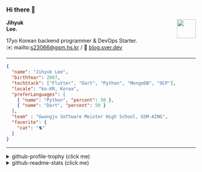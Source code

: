 ### Hi there 👋
<img src="https://github.githubassets.com/images/mona-loading-default.gif" width="50px" align="right">
</a>

**Jihyuk\
Lee.**

17yo Korean backend programmer & DevOps Starter.\
✉️ mailto:s23066@gsm.hs.kr
/ 
🔗 [blog.sver.dev](https://blog.sver.dev)

---

```json
{
  "name": "Jihyuk Lee",
  "birthYear": 2007,
  "techStack": ["Flutter", "Dart", "Python", "MongoDB", "OCP"],
  "locale": "ko-KR, Korea",
  "preferLanguages": [
    { "name": "Python", "percent": 50 },
    { "name": "Dart", "percent": 50 }
  ],
  "team" : "Gwangju Software Meister High School, GSM-AING",
  "favorite": {
    "cat": "🐈"
  }
}
```
---
<details>
  <summary>github-profile-trophy (click me)</summary>
  
![](https://github-profile-trophy.vercel.app/?username=withJihyuk&row=1&column=8&theme=nord)
  
</details>
<details>
  <summary>github-readme-stats (click me)</summary>
  
<!--START_SECTION:waka-->
![Code Time](http://img.shields.io/badge/Code%20Time-425%20hrs%2028%20mins-blue)

![Lines of code](https://img.shields.io/badge/%EC%A0%80%EB%8A%94%20%EC%97%AC%ED%83%9C%EA%B9%8C%EC%A7%80%20-382.3%20thousand%20%EC%A4%84%EC%9D%98%20%EC%BD%94%EB%93%9C%EB%A5%BC%20%EC%9E%91%EC%84%B1%ED%96%88%EC%96%B4%EC%9A%94.-blue)

**저는 저녁형 인간이에요. 🦉** 

```text
🌞 아침                     103 commits         ███░░░░░░░░░░░░░░░░░░░░░░   10.48 % 
🌆 낮　                     306 commits         ████████░░░░░░░░░░░░░░░░░   31.13 % 
🌃 저녁                     412 commits         ██████████░░░░░░░░░░░░░░░   41.91 % 
🌙 밤　                     162 commits         ████░░░░░░░░░░░░░░░░░░░░░   16.48 % 
```


📊 **저는 이번주를 이렇게 시간을 보냈어요.** 

```text
🕑︎ Timezone: Asia/Seoul

💬 프로그래밍 언어들: 
Dart                     6 hrs 38 mins       ████████████████░░░░░░░░░   64.65 % 
Terraform                2 hrs 36 mins       ██████░░░░░░░░░░░░░░░░░░░   25.39 % 
Markdown                 17 mins             █░░░░░░░░░░░░░░░░░░░░░░░░   02.85 % 
Python                   17 mins             █░░░░░░░░░░░░░░░░░░░░░░░░   02.82 % 
Other                    13 mins             █░░░░░░░░░░░░░░░░░░░░░░░░   02.17 % 

🔥 에디터들: 
VS Code                  10 hrs 16 mins      █████████████████████████   100.00 % 

💻 운영 체제들: 
Mac                      10 hrs 16 mins      █████████████████████████   100.00 % 
```


 Last Updated on 16/08/2024 18:43:45 UTC
<!--END_SECTION:waka-->

</details>

</div>

